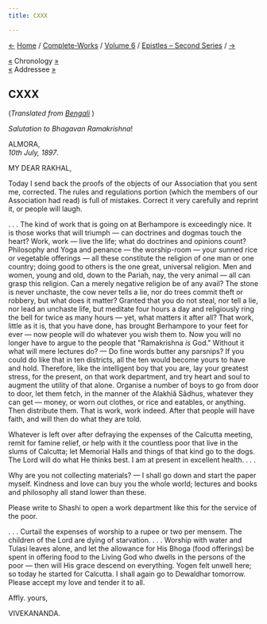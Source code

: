 ```yaml
---
title: CXXX

---
```

<div>

[←](129_rakhal.htm) [Home](../../../index.htm) /
[Complete-Works](../../complete_works.htm) / [Volume
6](../volume_6_contents.htm) / [Epistles – Second
Series](epistles_second_series_contents.htm) / [→](131_akhandananda.htm)

  

[«](../../volume_9/letters_fifth_series/114_shivananda.htm) Chronology
[»](../../volume_8/epistles_fourth_series/097_joe_joe.htm)  
[«](129_rakhal.htm) Addressee
[»](../../volume_8/epistles_fourth_series/098_rakhal.htm)

## CXXX

(*Translated from [Bengali](b7352e6130.pdf)* )

*Salutation to Bhagavan Ramakrishna*!

ALMORA,  
*10th July, 1897*.

MY DEAR RAKHAL,

Today I send back the proofs of the objects of our Association that you
sent me, corrected. The rules and regulations portion (which the members
of our Association had read) is full of mistakes. Correct it very
carefully and reprint it, or people will laugh.

. . . The kind of work that is going on at Berhampore is exceedingly
nice. It is those works that will triumph — can doctrines and dogmas
touch the heart? Work, work — live the life; what do doctrines and
opinions count? Philosophy and Yoga and penance — the worship-room —
your sunned rice or vegetable offerings — all these constitute the
religion of one man or one country; doing good to others is the one
great, universal religion. Men and women, young and old, down to the
Pariah, nay, the very animal — all can grasp this religion. Can a merely
negative religion be of any avail? The stone is never unchaste, the cow
never tells a lie, nor do trees commit theft or robbery, but what does
it matter? Granted that you do not steal, nor tell a lie, nor lead an
unchaste life, but meditate four hours a day and religiously ring the
bell for twice as many hours — yet, what matters it after all? That
work, little as it is, that you have done, has brought Berhampore to
your feet for ever — now people will do whatever you wish them to. Now
you will no longer have to argue to the people that "Ramakrishna *is*
God." Without it what will mere lectures do? — Do fine words butter any
parsnips? If you could do like that in ten districts, all the ten would
become yours to have and hold. Therefore, like the intelligent boy that
you are, lay your greatest stress, for the present, on that work
department, and try heart and soul to augment the utility of that alone.
Organise a number of boys to go from door to door, let them fetch, in
the manner of the Alakhiâ Sâdhus, whatever they can get — money, or worn
out clothes, or rice and eatables, or anything. Then distribute them.
That is work, work indeed. After that people will have faith, and will
then do what they are told.

Whatever is left over after defraying the expenses of the Calcutta
meeting, remit for famine relief, or help with it the countless poor
that live in the slums of Calcutta; let Memorial Halls and things of
that kind go to the dogs. The Lord will do what He thinks best. I am at
present in excellent health. . . .

Why are you not collecting materials? — I shall go down and start the
paper myself. Kindness and love can buy you the whole world; lectures
and books and philosophy all stand lower than these.

Please write to Shashi to open a work department like this for the
service of the poor.

. . . Curtail the expenses of worship to a rupee or two per mensem. The
children of the Lord are dying of starvation. . . . Worship with water
and Tulasi leaves alone, and let the allowance for His Bhoga (food
offerings) be spent in offering food to the Living God who dwells in the
persons of the poor — then will His grace descend on everything. Yogen
felt unwell here; so today he started for Calcutta. I shall again go to
Dewaldhar tomorrow. Please accept my love and tender it to all. 

Affly. yours,

VIVEKANANDA.

</div>
